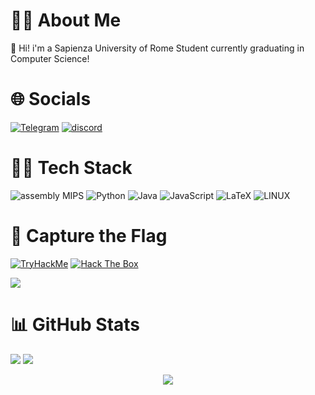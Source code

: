 # 🧑‍🎓 About Me

📃 Hi! i'm a Sapienza University of Rome Student currently graduating in Computer Science!

# 🌐 Socials

[![Telegram](https://img.shields.io/badge/Telegram-2CA5E0?style=for-the-badge&logo=telegram&logoColor=white)](https://t.me/FedVlogger)
[![discord](https://img.shields.io/badge/Discord-7289DA?style=for-the-badge&logo=discord&logoColor=white)](https://discordapp.com/users/315821724639821829)

# 🧑‍💻 Tech Stack

![assembly MIPS](https://img.shields.io/badge/assembly-MIPS-%23000000.svg?style=for-the-badge&logoColor=white)
![Python](https://img.shields.io/badge/python-3670A0?style=for-the-badge&logo=python&logoColor=ffdd54)
![Java](https://img.shields.io/badge/java-%23ED8B00.svg?style=for-the-badge&logo=java&logoColor=white)
![JavaScript](https://img.shields.io/badge/javascript-%23323330.svg?style=for-the-badge&logo=javascript&logoColor=%23F7DF1E) 
![LaTeX](https://img.shields.io/badge/latex-%23008080.svg?style=for-the-badge&logo=latex&logoColor=white)
![LINUX](https://img.shields.io/badge/Linux-FCC624?style=for-the-badge&logo=linux&logoColor=black)


# 🚩 Capture the Flag

[![TryHackMe](https://img.shields.io/badge/TryHackMe-212C42.svg?style=for-the-badge&logo=TryHackMe&logoColor=white)](https://tryhackme.com/p/FeddyLix17)
[![Hack The Box](https://img.shields.io/badge/HackTheBox-111927?style=for-the-badge&logo=Hack%20The%20Box&logoColor=9FEF00)](https://app.hackthebox.com/profile/357948)

![](https://tryhackme-badges.s3.amazonaws.com/FeddyLix17.png)

# 📊 GitHub Stats

![](https://github-readme-stats.vercel.app/api?username=FeddyLix17&theme=dark&hide_border=true&include_all_commits=false&count_private=false)
![](https://github-readme-stats.vercel.app/api/top-langs/?username=FeddyLix17&theme=dark&hide_border=true&include_all_commits=false&count_private=false&layout=compact)

<div align="center">


  ![](https://github-readme-streak-stats.herokuapp.com/?user=FeddyLix17&theme=dark&hide_border=true)

</div>
